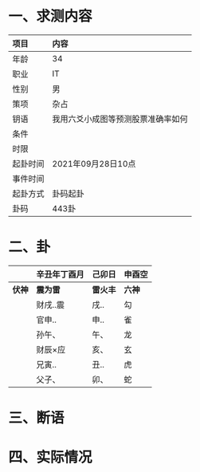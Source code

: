 # 一、求测内容
|项目|内容|
|:-|:-|
|年龄|34|
|职业|IT|
|性别|男|
|策项|杂占|
|钥语|我用六爻小成图等预测股票准确率如何|
|条件||
|时限||
|起卦时间|2021年09月28日10点|
|事件时间||
|起卦方式|卦码起卦|
|卦码|443卦|

# 二、卦
||辛丑年丁酉月|己卯日|申酉空|
|:-|:-|:-|:-|
|**伏神**|**震为雷**|**雷火丰**|**六神**|
||财戌..震|戌..|勾|
||官申..|申..|雀|
||孙午、|午、|龙|
||财辰×应|亥、|玄|
||兄寅..|丑..|虎|
||父子、|卯、|蛇|


# 三、断语

# 四、实际情况